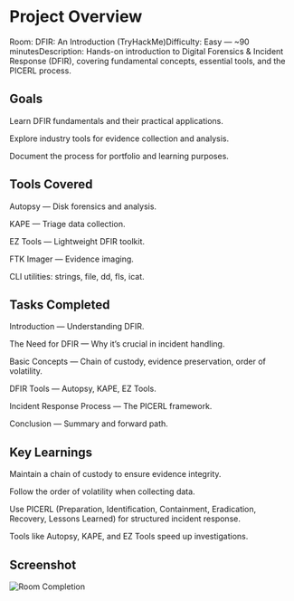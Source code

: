 # Project Overview

Room: DFIR: An Introduction (TryHackMe)Difficulty: Easy — ~90 minutesDescription: Hands-on introduction to Digital Forensics & Incident Response (DFIR), covering fundamental concepts, essential tools, and the PICERL process.

## Goals

Learn DFIR fundamentals and their practical applications.

Explore industry tools for evidence collection and analysis.

Document the process for portfolio and learning purposes.

## Tools Covered

Autopsy — Disk forensics and analysis.

KAPE — Triage data collection.

EZ Tools — Lightweight DFIR toolkit.

FTK Imager — Evidence imaging.

CLI utilities: strings, file, dd, fls, icat.

## Tasks Completed

Introduction — Understanding DFIR.

The Need for DFIR — Why it’s crucial in incident handling.

Basic Concepts — Chain of custody, evidence preservation, order of volatility.

DFIR Tools — Autopsy, KAPE, EZ Tools.

Incident Response Process — The PICERL framework.

Conclusion — Summary and forward path.

## Key Learnings

Maintain a chain of custody to ensure evidence integrity.

Follow the order of volatility when collecting data.

Use PICERL (Preparation, Identification, Containment, Eradication, Recovery, Lessons Learned) for structured incident response.

Tools like Autopsy, KAPE, and EZ Tools speed up investigations.

## Screenshot
![Room Completion]()
